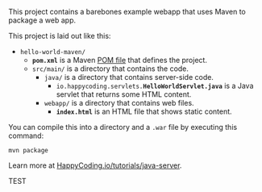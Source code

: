 This project contains a barebones example webapp that uses Maven to package a web app.

This project is laid out like this:

* `hello-world-maven/`
  * **`pom.xml`** is a Maven [POM file](https://maven.apache.org/pom.html) that defines the project.
  * `src/main/` is a directory that contains the code.
    * `java/` is a directory that contains server-side code.
      * `io.happycoding.servlets.`**`HelloWorldServlet.java`** is a Java servlet that returns some HTML content.
    * `webapp/` is a directory that contains web files.
      * **`index.html`** is an HTML file that shows static content.

You can compile this into a directory and a `.war` file by executing this command:

```
mvn package
```

Learn more at [HappyCoding.io/tutorials/java-server](https://happycoding.io/tutorials/java-server).

TEST
